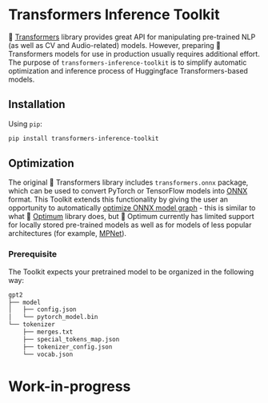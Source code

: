 # Transformers Inference Toolkit
🤗 [Transformers](https://github.com/huggingface/transformers) library provides great API for manipulating pre-trained NLP (as well as CV and Audio-related) models. However, preparing 🤗 Transformers models for use in production usually requires additional effort. The purpose of `transformers-inference-toolkit` is to simplify automatic optimization and inference process of Huggingface Transformers-based models.

## Installation
Using `pip`:
```bash
pip install transformers-inference-toolkit
```

## Optimization
The original 🤗 Transformers library includes `transformers.onnx` package, which can be used to convert PyTorch or TensorFlow models into [ONNX](https://onnx.ai/) format. This Toolkit extends this functionality by giving the user an opportunity to automatically [optimize ONNX model graph](https://onnxruntime.ai/docs/performance/graph-optimizations.html) - this is similar to what 🤗 [Optimum](https://github.com/huggingface/optimum) library does, but 🤗 Optimum currently has limited support for locally stored pre-trained models as well as for models of less popular architectures (for example, [MPNet](https://github.com/microsoft/MPNet)).

### Prerequisite
The Toolkit expects your pretrained model to be organized in the following way:
```bash
gpt2
├── model
│   ├── config.json
│   └── pytorch_model.bin
└── tokenizer
    ├── merges.txt
    ├── special_tokens_map.json
    ├── tokenizer_config.json
    └── vocab.json
```

# Work-in-progress
